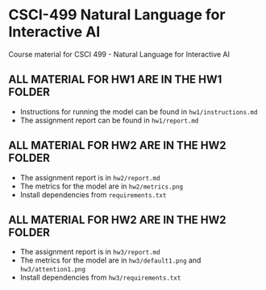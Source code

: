 # CSCI-499 Natural Language for Interactive AI
Course material for CSCI 499 - Natural Language for Interactive AI

## ALL MATERIAL FOR HW1 ARE IN THE HW1 FOLDER
- Instructions for running the model can be found in `hw1/instructions.md`
- The assignment report can be found in `hw1/report.md`

## ALL MATERIAL FOR HW2 ARE IN THE HW2 FOLDER
- The assignment report is in `hw2/report.md`
- The metrics for the model are in `hw2/metrics.png`
- Install dependencies from `requirements.txt`

## ALL MATERIAL FOR HW2 ARE IN THE HW2 FOLDER
- The assignment report is in `hw3/report.md`
- The metrics for the model are in `hw3/default1.png` and `hw3/attention1.png`
- Install dependencies from `hw3/requirements.txt`